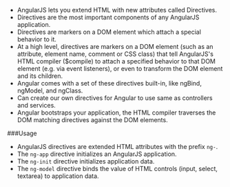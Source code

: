 * AngularJS lets you extend HTML with new attributes called Directives.
* Directives are the most important components of any AngularJS application.
* Directives are markers on a DOM element which attach a special behavior to it.
* At a high level, directives are markers on a DOM element (such as an attribute, element name, comment or CSS class) that tell AngularJS's HTML compiler ($compile) to attach a specified behavior to that DOM element (e.g. via event listeners), or even to transform the DOM element and its children.
* Angular comes with a set of these directives built-in, like ngBind, ngModel, and ngClass. 
*  Can create our own directives for Angular to use same as controllers and services.
*  Angular bootstraps your application, the HTML compiler traverses the DOM matching directives against the DOM elements.

###Usage
* AngularJS directives are extended HTML attributes with the prefix ```ng-```.
* The ```ng-app``` directive initializes an AngularJS application.
* The ```ng-init``` directive initializes application data.
* The ```ng-model``` directive binds the value of HTML controls (input, select, textarea) to application data.

